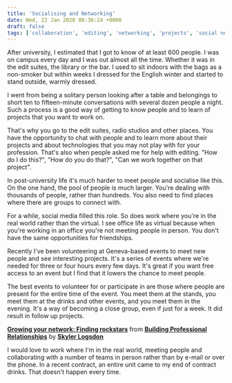 ```yaml
---
title: 'Socialising and Networking'
date: Wed, 22 Jan 2020 08:36:24 +0000
draft: false
tags: ['collaboration', 'editing', 'networking', 'projects', 'social networking', 'social networking']
---
```


After university, I estimated that I got to know of at least 600 people. I was on campus every day and I was out almost all the time. Whether it was in the edit suites, the library or the bar. I used to sit indoors with the bags as a non-smoker but within weeks I dressed for the English winter and started to stand outside, warmly dressed.

I went from being a solitary person looking after a table and belongings to short ten to fifteen-minute conversations with several dozen people a night. Such a process is a good way of getting to know people and to learn of projects that you want to work on.

That's why you go to the edit suites, radio studios and other places. You have the opportunity to chat with people and to learn more about their projects and about technologies that you may not play with for your profession. That's also when people asked me for help with editing. "How do I do this?", "How do you do that?", "Can we work together on that project".

In post-university life it's much harder to meet people and socialise like this. On the one hand, the pool of people is much larger. You're dealing with thousands of people, rather than hundreds. You also need to find places where there are groups to connect with.

For a while, social media filled this role. So does work where you're in the real world rather than the virtual. I see office life as virtual because when you're working in an office you're not meeting people in person. You don't have the same opportunities for friendships.

Recently I've been volunteering at Geneva-based events to meet new people and see interesting projects. It's a series of events where we're needed for three or four hours every few days. It's great if you want free access to an event but I find that it lowers the chance to meet people.

The best events to volunteer for or participate in are those where people are present for the entire time of the event. You meet them at the stands, you meet them at the drinks and other events, and you meet them in the evening. It's a way of becoming a close group, even if just for a week. It did result in follow up projects.

**[Growing your network: Finding rockstars](https://www.linkedin.com/learning/building-professional-relationships/growing-your-network-finding-rockstars?trk=embed_lil "Growing your network: Finding rockstars")** from **[Building Professional Relationships](https://www.linkedin.com/learning/building-professional-relationships?trk=embed_lil "Learn how to turn contacts into meaningful and mutually beneficial lifelong relationships.")** by **[Skyler Logsdon](https://www.linkedin.com/learning/instructors/skyler-logsdon?trk=embed_lil)**

I would love to work where I'm in the real world, meeting people and collaborating with a number of teams in person rather than by e-mail or over the phone. In a recent contract, an entire unit came to my end of contract drinks. That doesn't happen every time.